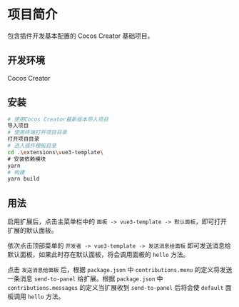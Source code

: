 # 项目简介

包含插件开发基本配置的 Cocos Creator 基础项目。

## 开发环境

Cocos Creator

## 安装

```bash
# 使用Cocos Creator最新版本导入项目
导入项目
# 使用终端打开项目目录
打开项目目录
# 进入插件模板目录
cd .\extensions\vue3-template\
# 安装依赖模块
yarn
# 构建
yarn build
```

## 用法

启用扩展后，点击主菜单栏中的 `面板 -> vue3-template -> 默认面板`，即可打开扩展的默认面板。

依次点击顶部菜单的 `开发者 -> vue3-template -> 发送消息给面板` 即可发送消息给默认面板，如果此时存在默认面板，将会调用面板的 `hello` 方法。

点击 `发送消息给面板` 后，根据 `package.json` 中 `contributions.menu` 的定义将发送一条消息 `send-to-panel` 给扩展。根据 `package.json` 中 `contributions.messages` 的定义当扩展收到 `send-to-panel` 后将会使 `default` 面板调用 `hello` 方法。
